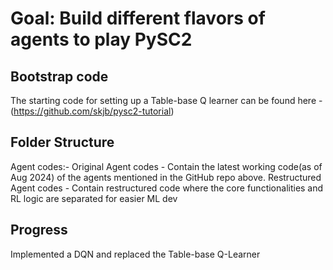 # Goal: Build different flavors of agents to play PySC2

## Bootstrap code
The starting code for setting up a Table-base Q learner can be found here - (https://github.com/skjb/pysc2-tutorial)

## Folder Structure
Agent codes:- Original Agent codes - Contain the latest working code(as of Aug 2024) of the agents mentioned in the GitHub repo above.
              Restructured Agent codes - Contain restructured code where the core functionalities and RL logic are separated for easier ML dev
              
## Progress
Implemented a DQN and replaced the Table-base Q-Learner
